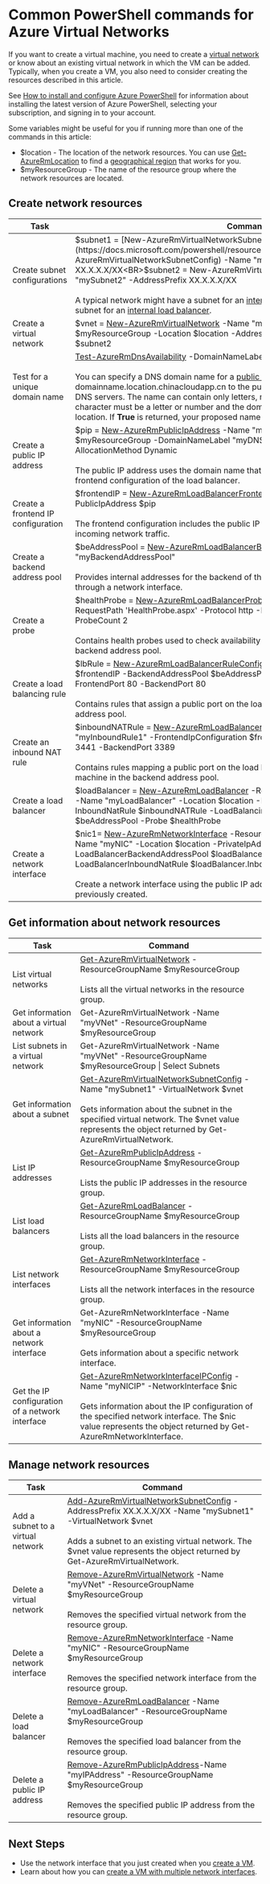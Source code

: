 <properties
    pageTitle="Common PowerShell commands for Azure Virtual Networks | Azure"
    description="Common PowerShell commands to get you started creating a virtual network and its associated resources for VMs."
    services="virtual-machines-windows"
    documentationcenter=""
    author="davidmu1"
    manager="timlt"
    editor=""
    tags="azure-resource-manager" />
<tags
    ms.assetid="56e1a73c-8299-4996-bd03-f74585caa1dc"
    ms.service="virtual-machines-windows"
    ms.workload="infrastructure-services"
    ms.tgt_pltfrm="na"
    ms.devlang="na"
    ms.topic="article"
    ms.date="03/02/2017"
    wacn.date=""
    ms.author="davidmu" />

# Common PowerShell commands for Azure Virtual Networks

If you want to create a virtual machine, you need to create a [virtual network](/documentation/articles/virtual-networks-overview/) or know about an existing virtual network in which the VM can be added. Typically, when you create a VM, you also need to consider creating the resources described in this article.

See [How to install and configure Azure PowerShell](https://docs.microsoft.com/powershell/azureps-cmdlets-docs) for information about installing the latest version of Azure PowerShell, selecting your subscription, and signing in to your account.

Some variables might be useful for you if running more than one of the commands in this article:

- $location - The location of the network resources. You can use [Get-AzureRmLocation](https://docs.microsoft.com/powershell/resourcemanager/azurerm.resources/v3.5.0/get-azurermlocation) to find a [geographical region](https://azure.microsoft.com/regions/) that works for you.
- $myResourceGroup - The name of the resource group where the network resources are located.

## Create network resources

| Task | Command |
| ---- | ------- |
| Create subnet configurations |$subnet1 = [New-AzureRmVirtualNetworkSubnetConfig](https://docs.microsoft.com/powershell/resourcemanager/AzureRM.Network/v3.4.0/New-AzureRmVirtualNetworkSubnetConfig) -Name "mySubnet1" -AddressPrefix XX.X.X.X/XX<BR>$subnet2 = New-AzureRmVirtualNetworkSubnetConfig -Name "mySubnet2" -AddressPrefix XX.X.X.X/XX<BR><BR>A typical network might have a subnet for an [internet facing load balancer](/documentation/articles/load-balancer-internet-overview/) and a separate subnet for an [internal load balancer](/documentation/articles/load-balancer-internal-overview/). |
| Create a virtual network |$vnet = [New-AzureRmVirtualNetwork](https://docs.microsoft.com/powershell/resourcemanager/AzureRM.Network/v3.4.0/New-AzureRmVirtualNetwork) -Name "myVNet" -ResourceGroupName $myResourceGroup -Location $location -AddressPrefix XX.X.X.X/XX -Subnet $subnet1, $subnet2 |
| Test for a unique domain name |[Test-AzureRmDnsAvailability](https://docs.microsoft.com/powershell/resourcemanager/AzureRM.Network/v3.4.0/Test-AzureRmDnsAvailability) -DomainNameLabel "myDNS" -Location $location<BR><BR>You can specify a DNS domain name for a [public IP resource](/documentation/articles/virtual-network-ip-addresses-overview-arm/), which creates a mapping for domainname.location.chinacloudapp.cn to the public IP address in the Azure-managed DNS servers. The name can contain only letters, numbers, and hyphens. The first and last character must be a letter or number and the domain name must be unique within its Azure location. If **True** is returned, your proposed name is globally unique. |
| Create a public IP address |$pip = [New-AzureRmPublicIpAddress](https://docs.microsoft.com/powershell/resourcemanager/AzureRM.Network/v3.4.0/New-AzureRmPublicIpAddress) -Name "myPublicIp" -ResourceGroupName $myResourceGroup -DomainNameLabel "myDNS" -Location $location -AllocationMethod Dynamic<BR><BR>The public IP address uses the domain name that you previously tested and is used by the frontend configuration of the load balancer. |
| Create a frontend IP configuration |$frontendIP = [New-AzureRmLoadBalancerFrontendIpConfig](https://docs.microsoft.com/powershell/resourcemanager/AzureRM.Network/v3.4.0/New-AzureRmLoadBalancerFrontendIpConfig) -Name "myFrontendIP" -PublicIpAddress $pip<BR><BR>The frontend configuration includes the public IP address that you previously created for incoming network traffic. |
| Create a backend address pool |$beAddressPool = [New-AzureRmLoadBalancerBackendAddressPoolConfig](https://docs.microsoft.com/powershell/resourcemanager/AzureRM.Network/v3.4.0/New-AzureRmLoadBalancerBackendAddressPoolConfig) -Name "myBackendAddressPool"<BR><BR>Provides internal addresses for the backend of the load balancer that are accessed through a network interface. |
| Create a probe |$healthProbe = [New-AzureRmLoadBalancerProbeConfig](https://docs.microsoft.com/powershell/resourcemanager/AzureRM.Network/v3.4.0/New-AzureRmLoadBalancerProbeConfig) -Name "myProbe" -RequestPath 'HealthProbe.aspx' -Protocol http -Port 80 -IntervalInSeconds 15 -ProbeCount 2<BR><BR>Contains health probes used to check availability of virtual machines instances in the backend address pool. |
| Create a load balancing rule |$lbRule = [New-AzureRmLoadBalancerRuleConfig](https://docs.microsoft.com/powershell/resourcemanager/AzureRM.Network/v3.4.0/New-AzureRmLoadBalancerRuleConfig) -Name HTTP -FrontendIpConfiguration $frontendIP -BackendAddressPool $beAddressPool -Probe $healthProbe -Protocol Tcp -FrontendPort 80 -BackendPort 80<BR><BR>Contains rules that assign a public port on the load balancer to a port in the backend address pool. |
| Create an inbound NAT rule |$inboundNATRule = [New-AzureRmLoadBalancerInboundNatRuleConfig](https://docs.microsoft.com/powershell/resourcemanager/AzureRM.Network/v3.4.0/New-AzureRmLoadBalancerInboundNatRuleConfig) -Name "myInboundRule1" -FrontendIpConfiguration $frontendIP -Protocol TCP -FrontendPort 3441 -BackendPort 3389<BR><BR>Contains rules mapping a public port on the load balancer to a port for a specific virtual machine in the backend address pool. |
| Create a load balancer |$loadBalancer = [New-AzureRmLoadBalancer](https://docs.microsoft.com/powershell/resourcemanager/AzureRM.Network/v3.4.0/New-AzureRmLoadBalancer) -ResourceGroupName $myResourceGroup -Name "myLoadBalancer" -Location $location -FrontendIpConfiguration $frontendIP -InboundNatRule $inboundNATRule -LoadBalancingRule $lbRule -BackendAddressPool $beAddressPool -Probe $healthProbe |
| Create a network interface |$nic1= [New-AzureRmNetworkInterface](https://docs.microsoft.com/powershell/resourcemanager/AzureRM.Network/v3.4.0/New-AzureRmNetworkInterface) -ResourceGroupName $myResourceGroup -Name "myNIC" -Location $location -PrivateIpAddress XX.X.X.X -Subnet $subnet2 -LoadBalancerBackendAddressPool $loadBalancer.BackendAddressPools[0] -LoadBalancerInboundNatRule $loadBalancer.InboundNatRules[0]<BR><BR>Create a network interface using the public IP address and virtual network subnet that you previously created. |

## Get information about network resources

| Task | Command |
| ---- | ------- |
| List virtual networks |[Get-AzureRmVirtualNetwork](https://docs.microsoft.com/powershell/resourcemanager/AzureRM.Network/v3.4.0/Get-AzureRmVirtualNetwork) -ResourceGroupName $myResourceGroup<BR><BR>Lists all the virtual networks in the resource group. |
| Get information about a virtual network |Get-AzureRmVirtualNetwork -Name "myVNet" -ResourceGroupName $myResourceGroup |
| List subnets in a virtual network |Get-AzureRmVirtualNetwork -Name "myVNet" -ResourceGroupName $myResourceGroup &#124; Select Subnets |
| Get information about a subnet |[Get-AzureRmVirtualNetworkSubnetConfig](https://docs.microsoft.com/powershell/resourcemanager/AzureRM.Network/v3.4.0/Get-AzureRmVirtualNetworkSubnetConfig) -Name "mySubnet1" -VirtualNetwork $vnet<BR><BR>Gets information about the subnet in the specified virtual network. The $vnet value represents the object returned by Get-AzureRmVirtualNetwork. |
| List IP addresses |[Get-AzureRmPublicIpAddress](https://docs.microsoft.com/powershell/resourcemanager/AzureRM.Network/v3.4.0/Get-AzureRmPublicIpAddress) -ResourceGroupName $myResourceGroup<BR><BR>Lists the public IP addresses in the resource group. |
| List load balancers |[Get-AzureRmLoadBalancer](https://docs.microsoft.com/powershell/resourcemanager/AzureRM.Network/v3.4.0/Get-AzureRmLoadBalancer) -ResourceGroupName $myResourceGroup<BR><BR>Lists all the load balancers in the resource group. |
| List network interfaces |[Get-AzureRmNetworkInterface](https://docs.microsoft.com/powershell/resourcemanager/AzureRM.Network/v3.4.0/Get-AzureRmNetworkInterface) -ResourceGroupName $myResourceGroup<BR><BR>Lists all the network interfaces in the resource group. |
| Get information about a network interface |Get-AzureRmNetworkInterface -Name "myNIC" -ResourceGroupName $myResourceGroup<BR><BR>Gets information about a specific network interface. |
| Get the IP configuration of a network interface |[Get-AzureRmNetworkInterfaceIPConfig](https://docs.microsoft.com/powershell/resourcemanager/AzureRM.Network/v3.4.0/Get-AzureRmNetworkInterfaceIpConfig) -Name "myNICIP" -NetworkInterface $nic<BR><BR>Gets information about the IP configuration of the specified network interface. The $nic value represents the object returned by Get-AzureRmNetworkInterface. |

## Manage network resources

| Task | Command |
| ---- | ------- |
| Add a subnet to a virtual network |[Add-AzureRmVirtualNetworkSubnetConfig](https://docs.microsoft.com/powershell/resourcemanager/AzureRM.Network/v3.4.0/Add-AzureRmVirtualNetworkSubnetConfig) -AddressPrefix XX.X.X.X/XX -Name "mySubnet1" -VirtualNetwork $vnet<BR><BR>Adds a subnet to an existing virtual network. The $vnet value represents the object returned by Get-AzureRmVirtualNetwork. |
| Delete a virtual network |[Remove-AzureRmVirtualNetwork](https://docs.microsoft.com/powershell/resourcemanager/AzureRM.Network/v3.4.0/Remove-AzureRmVirtualNetwork) -Name "myVNet" -ResourceGroupName $myResourceGroup<BR><BR>Removes the specified virtual network from the resource group. |
| Delete a network interface |[Remove-AzureRmNetworkInterface](https://docs.microsoft.com/powershell/resourcemanager/AzureRM.Network/v3.4.0/Remove-AzureRmNetworkInterface) -Name "myNIC" -ResourceGroupName $myResourceGroup<BR><BR>Removes the specified network interface from the resource group. |
| Delete a load balancer |[Remove-AzureRmLoadBalancer](https://docs.microsoft.com/powershell/resourcemanager/AzureRM.Network/v3.4.0/Remove-AzureRmLoadBalancer) -Name "myLoadBalancer" -ResourceGroupName $myResourceGroup<BR><BR>Removes the specified load balancer from the resource group. |
| Delete a public IP address |[Remove-AzureRmPublicIpAddress](https://docs.microsoft.com/powershell/resourcemanager/AzureRM.Network/v3.4.0/Remove-AzureRmPublicIpAddress)-Name "myIPAddress" -ResourceGroupName $myResourceGroup<BR><BR>Removes the specified public IP address from the resource group. |

## Next Steps
* Use the network interface that you just created when you [create a VM](/documentation/articles/virtual-machines-windows-ps-create/).
* Learn about how you can [create a VM with multiple network interfaces](/documentation/articles/virtual-networks-multiple-nics/).